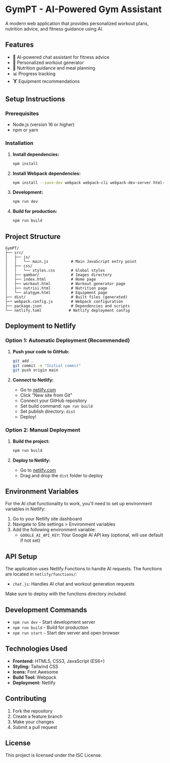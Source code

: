 # GymPT - AI-Powered Gym Assistant

A modern web application that provides personalized workout plans, nutrition advice, and fitness guidance using AI.

## Features

- 🤖 AI-powered chat assistant for fitness advice
- 💪 Personalized workout generator
- 🥗 Nutrition guidance and meal planning
- 📊 Progress tracking
- 🏋️ Equipment recommendations

## Setup Instructions

### Prerequisites

- Node.js (version 16 or higher)
- npm or yarn

### Installation

1. **Install dependencies:**
   ```bash
   npm install
   ```

2. **Install Webpack dependencies:**
   ```bash
   npm install --save-dev webpack webpack-cli webpack-dev-server html-webpack-plugin copy-webpack-plugin css-loader style-loader file-loader
   ```

3. **Development:**
   ```bash
   npm run dev
   ```

4. **Build for production:**
   ```bash
   npm run build
   ```

## Project Structure

```
GymPT/
├── src/
│   ├── js/
│   │   └── main.js          # Main JavaScript entry point
│   ├── css/
│   │   └── styles.css       # Global styles
│   ├── gambar/              # Images directory
│   ├── index.html           # Home page
│   ├── workout.html         # Workout generator page
│   ├── nutrisi.html         # Nutrition page
│   └── alatgym.html         # Equipment page
├── dist/                    # Built files (generated)
├── webpack.config.js        # Webpack configuration
├── package.json             # Dependencies and scripts
└── netlify.toml            # Netlify deployment config
```

## Deployment to Netlify

### Option 1: Automatic Deployment (Recommended)

1. **Push your code to GitHub:**
   ```bash
   git add .
   git commit -m "Initial commit"
   git push origin main
   ```

2. **Connect to Netlify:**
   - Go to [netlify.com](https://netlify.com)
   - Click "New site from Git"
   - Connect your GitHub repository
   - Set build command: `npm run build`
   - Set publish directory: `dist`
   - Deploy!

### Option 2: Manual Deployment

1. **Build the project:**
   ```bash
   npm run build
   ```

2. **Deploy to Netlify:**
   - Go to [netlify.com](https://netlify.com)
   - Drag and drop the `dist` folder to deploy

## Environment Variables

For the AI chat functionality to work, you'll need to set up environment variables in Netlify:

1. Go to your Netlify site dashboard
2. Navigate to Site settings > Environment variables
3. Add the following environment variable:
   - `GOOGLE_AI_API_KEY`: Your Google AI API key (optional, will use default if not set)

## API Setup

The application uses Netlify Functions to handle AI requests. The functions are located in `netlify/functions/`:

- `chat.js`: Handles AI chat and workout generation requests

Make sure to deploy with the functions directory included.

## Development Commands

- `npm run dev` - Start development server
- `npm run build` - Build for production
- `npm run start` - Start dev server and open browser

## Technologies Used

- **Frontend:** HTML5, CSS3, JavaScript (ES6+)
- **Styling:** Tailwind CSS
- **Icons:** Font Awesome
- **Build Tool:** Webpack
- **Deployment:** Netlify

## Contributing

1. Fork the repository
2. Create a feature branch
3. Make your changes
4. Submit a pull request

## License

This project is licensed under the ISC License. 